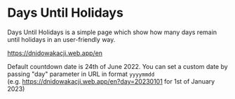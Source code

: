 # Days Until Holidays

Days Until Holidays is a simple page which show how many days remain until holidays in an user-friendly way.

https://dnidowakacji.web.app/en

Default countdown date is 24th of June 2022. You can set a custom date by passing "day" parameter in URL in format `yyyymmdd` 
(e.g.&nbsp;https://dnidowakacji.web.app/en?day=20230101 for 1st of January 2023)
